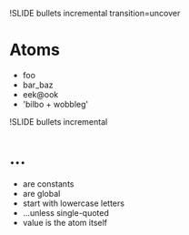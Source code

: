 !SLIDE  bullets incremental transition=uncover

# Atoms

* foo
* bar_baz
* eek@ook
* 'bilbo + wobbleg'

!SLIDE bullets incremental

# ...

* are constants
* are global
* start with lowercase letters
* ...unless single-quoted
* value is the atom itself
